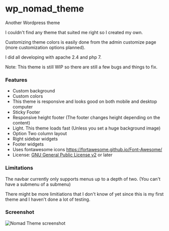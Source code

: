 # wp_nomad_theme
Another Wordpress theme

I couldn't find any theme that suited me right so I created my own.

Customizing theme colors is easily done from the admin customize page (more customization options planned).

I did all developing with apache 2.4 and php 7.

Note: This theme is still WIP so there are still a few bugs and things to fix.

### Features
* Custom background
* Custom colors
* This theme is responsive and looks good on both mobile and desktop computer
* Sticky Footer
* Responsive height footer (The footer changes height depending on the content)
* Light. This theme loads fast (Unless you set a huge background image)
* Option Two column layout
* Right sidebar widgets
* Footer widgets
* Uses fontawesome icons https://fortawesome.github.io/Font-Awesome/
* License: [GNU General Public License v2](http://www.gnu.org/licenses/gpl-2.0.html) or later

### Limitations
The navbar currently only supports menus up to a depth of two. (You can't have a submenu of a submenu)

There might be more limitiations that I don't know of yet since this is my first theme and I haven't done a lot of testing.

### Screenshot
![Nomad Theme screenshot](https://raw.githubusercontent.com/nic96/wp_nomad_theme/master/screenshot.png "Title")
